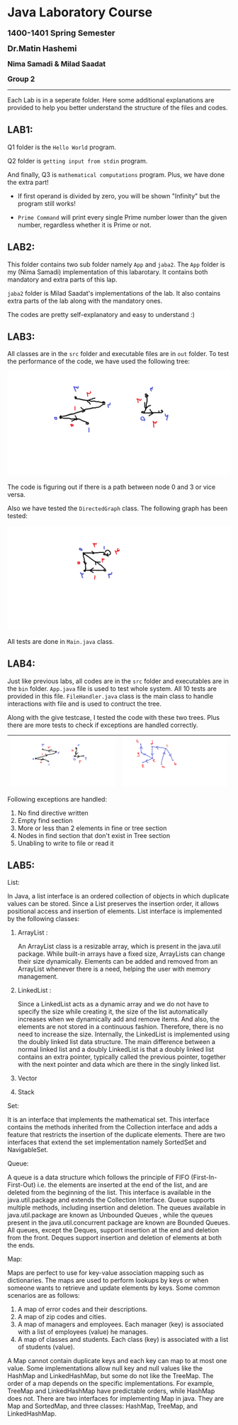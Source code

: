 # **Java Laboratory Course**
<font size="4"> <strong> 1400-1401 Spring Semester </strong> </font>

<font size="4"> <strong> Dr.Matin Hashemi </strong> </font>

<font size="3"> <strong> Nima Samadi & Milad Saadat </strong> </font>

<font size="3"> <strong> Group 2 </strong> </font>

___
Each Lab is in a seperate folder. Here some additional explanations are provided to help you better understand the structure of the files and codes.


## LAB1:
Q1 folder is the `Hello World` program. 

Q2 folder is `getting input from stdin` program.

And finally, Q3 is `mathematical computations` program. Plus, we have done the extra part!

- If first operand is divided by zero, you will be shown "Infinity" but the program still works!

- `Prime Command` will print every single Prime number lower than the given number, regardless whether it is Prime or not.

## LAB2:
This folder contains two sub folder namely `App` and `jaba2`. The `App` folder is my (Nima Samadi) implementation of this labarotary. It contains both mandatory and extra parts of this lap. 

`jaba2` folder is Milad Saadat's implementations of the lab. It also contains extra parts of the lab along with the mandatory ones.

The codes are pretty self-explanatory and easy to understand :)

## LAB3:
All classes are in the `src` folder and executable files are in `out` folder. To test the performance of the code, we have used the following tree:

![](./Images/1.png)

The code is figuring out if there is a path between node 0 and 3 or vice versa. 

Also we have tested the `DirectedGraph` class. The following graph has been tested:

![](./Images/2.png)

All tests are done in `Main.java` class.

## LAB4:
Just like previous labs, all codes are in the `src` folder and executables are in the `bin` folder. `App.java` file is used to test whole system. All 10 tests are provided in this file. `FileHandler.java` class is the main class to handle interactions with file and is used to contruct the tree. 

Along with the give testcase, I tested the code with these two trees. Plus there are more tests to check if exceptions are handled correctly.

|![](./Images/1.png)|![](./Images/3.png)|
|:-------:|:-------:|

Following exceptions are handled:

1. No find directive written
2. Empty find section
3. More or less than 2 elements in fine or tree section
4. Nodes in find section that don't exist in Tree section
5. Unabling to write to file or read it

## LAB5:
List:

In Java, a list interface is an ordered collection of objects in which duplicate values can be stored.
Since a List preserves the insertion order, it allows positional access and insertion of elements.
List interface is implemented by the following classes:

1. ArrayList :
	
	An ArrayList class is a resizable array, which is present in the java.util package.
	While built-in arrays have a fixed size, ArrayLists can change their size dynamically.
	Elements can be added and removed from an ArrayList whenever there is a need, helping
	the user with memory management.

2. LinkedList :

	Since a LinkedList acts as a dynamic array and we do not have to specify the size while creating it,
	the size of the list automatically increases when we dynamically add and remove items. And also,
	the elements are not stored in a continuous fashion. Therefore, there is no need to increase the size.
	Internally, the LinkedList is implemented using the doubly linked list data structure. The main difference
	between a normal linked list and a doubly LinkedList is that a doubly linked list contains an extra pointer,
	typically called the previous pointer, together with the next pointer and data which are there in the singly
	linked list.

3. Vector

4. Stack

Set: 

It is an interface that implements the mathematical set. This interface contains the methods inherited from
the Collection interface and adds a feature that restricts the insertion of the duplicate elements.
There are two interfaces that extend the set implementation namely SortedSet and NavigableSet.

Queue: 

A queue is a data structure which follows the principle of FIFO (First-In-First-Out) i.e. the elements are
inserted at the end of the list, and are deleted from the beginning of the list. This interface is available in the
java.util.package and extends the Collection Interface. Queue supports multiple methods, including insertion and
deletion. The queues available in java.util.package are known as Unbounded Queues , while the queues present in the
java.util.concurrent package are known are Bounded Queues. All queues, except the Deques, support insertion at the
end and deletion from the front. Deques support insertion and deletion of elements at both the ends.

Map:

Maps are perfect to use for key-value association mapping such as dictionaries. The maps are used to perform
lookups by keys or when someone wants to retrieve and update elements by keys. Some common scenarios are as follows:

1. A map of error codes and their descriptions.
2. A map of zip codes and cities.
3. A map of managers and employees. Each manager (key) is associated with a list of employees (value) he manages.
4. A map of classes and students. Each class (key) is associated with a list of students (value).

A Map cannot contain duplicate keys and each key can map to at most one value. Some implementations allow null key
and null values like the HashMap and LinkedHashMap, but some do not like the TreeMap. The order of a map depends on
the specific implementations. For example, TreeMap and LinkedHashMap have predictable orders, while HashMap does
not. There are two interfaces for implementing Map in java. They are Map and SortedMap, and three classes: HashMap,
TreeMap, and LinkedHashMap.